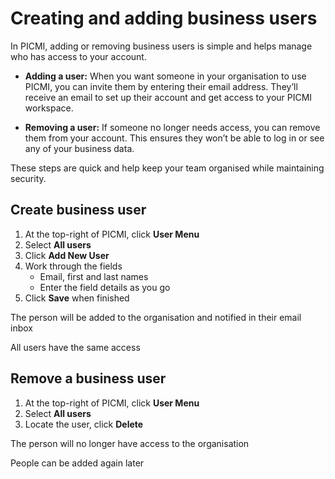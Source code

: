 # Creating and adding business users

In PICMI, adding or removing business users is simple and helps manage who has access to your account.

- **Adding a user:** When you want someone in your organisation to use PICMI, you can invite them by entering their email address. They’ll receive an email to set up their account and get access to your PICMI workspace.

- **Removing a user:** If someone no longer needs access, you can remove them from your account. This ensures they won’t be able to log in or see any of your business data.

These steps are quick and help keep your team organised while maintaining security.

<instructions>

## Create business user

1. At the top-right of PICMI, click <span class="mdi mdi-account-circle-outline"></span> **User Menu**
2. Select **All users**
3. Click <span class="mdi mdi-plus">**Add New User**</span>  
3. Work through the fields
    * Email, first and last names
    * Enter the field details as you go
4. Click **Save** when finished

The person will be added to the organisation and notified in their email inbox

<prompt>

All users have the same access

</prompt>

</instructions>

<instructions>

## Remove a business user

1. At the top-right of PICMI, click <span class="mdi mdi-account-circle-outline"></span> **User Menu**
2. Select **All users**
3. Locate the user, click **Delete**

The person will no longer have access to the organisation

<prompt>

People can be added again later

</prompt>

</instructions>

